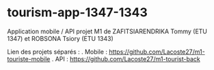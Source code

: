 # tourism-app-1347-1343
Application mobile / API projet M1 de ZAFITSIARENDRIKA Tommy (ETU 1347) et ROBSONA Tsiory (ETU 1343)

Lien des projets séparés :
  . Mobile : https://github.com/Lacoste27/m1-touriste-mobile
  . API : https://github.com/Lacoste27/m1-tourist-back
